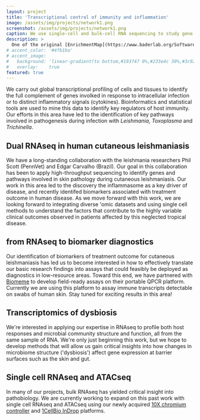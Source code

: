 ```yaml
---
layout: project
title: 'Transcriptional control of immunity and inflammation'
image: /assets/img/projects/network1.png
screenshot: /assets/img/projects/network1.png
caption: We use single-cell and bulk-cell RNA sequencing to study gene expression in tissues and cells during infection.
description: >
  One of the original [EnrichmentMap](https://www.baderlab.org/Software/EnrichmentMap) analyses we used to find pathways that were unique and shared between inflamed skin from patients with cutaneous leishmaniasis, versus psoriasis patients (See paper [here](https://doi.org/10.1038/jid.2014.305))
# accent_color: '#4fb1ba'
# accent_image:
#   background: 'linear-gradient(to bottom,#193747 0%,#233e4c 30%,#3c929e 50%,#d5d5d4 70%,#cdccc8 100%)'
#   overlay:    true
featured: true
---
```


We carry out global transcriptional profiling of cells and tissues to identify the full complement of genes involked in response to intracellular infection or to distinct inflammatory signals (cytokines).  Bioinformatics and statistical tools are used to mine this data to identify key regulators of host immunity. Our efforts in this area have led to the identification of key pathways involved in pathogenesis during infection with *Leishmania*, *Toxoplasma* and *Trichinella*.  

## Dual RNAseq in human cutaneous leishmaniasis
We have a long-standing collaboration with the leishmania researchers Phil Scott (PennVet) and Edgar Carvalho (Brazil).  Our goal in this collaboration has been to apply high-throughput sequencing to identify genes and pathways involved in skin pathology during cutaneous leishmaniasis.  Our work in this area led to the discovery the inflammasome as a key driver of disease, and recently identifed biomarkers associated with treatment outcome in human disease.  As we move forward with this work, we are looking forward to integrating diverse 'omic datasets and using single cell methods to understand the factors that contribute to the highly variable clinical outcomes observed in patients affected by this neglected tropical disease.

## from RNAseq to biomarker diagnostics
Our identification of biomarkers of treatment outcome for cutaneous leishmaniasis has led us to become interested in how to effectively translate our basic research findings into assays that could feasibly be deployed as diagnostics in low-resource areas.  Toward this end, we have partnered with [Biomeme](https://biomeme.com/) to develop field-ready assays on their portable QPCR platform.  Currently we are using this platform to assay immune transcripts detectable on swabs of human skin.  Stay tuned for exciting results in this area!

## Transcriptomics of dysbiosis
We're interested in applying our expertise in RNAseq to profile both host responses and microbial community structure and function, all from the same sample of RNA.  We're only just beginning this work, but we hope to develop methods that will allow us gain critical insights into how changes in microbiome structure ('dysbiosis') affect gene expression at barrier surfaces such as the skin and gut. 

## Single cell RNAseq and ATACseq
In many of our projects, bulk RNAseq has yielded critical insight into pathobiology.  We are currently working to expand on this past work with single cell RNAseq and ATACseq using our newly acquired [10X chromium controller](https://www.10xgenomics.com/instruments/chromium-controller/) and [1CellBio InDrop](https://1cell-bio.com/) platforms.
